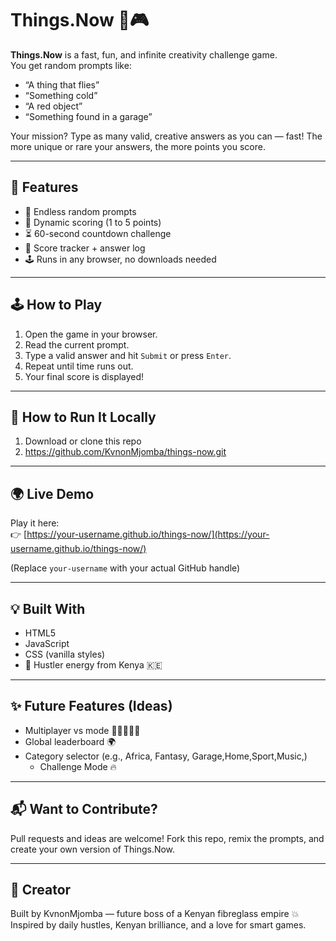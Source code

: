 # Things.Now 🧠🎮

**Things.Now** is a fast, fun, and infinite creativity challenge game.  
You get random prompts like:

- “A thing that flies”  
- “Something cold”  
- “A red object”  
- “Something found in a garage”  

Your mission? Type as many valid, creative answers as you can — fast! The more unique or rare your answers, the more points you score.

---

## 🚀 Features

- 🔄 Endless random prompts
- 🧠 Dynamic scoring (1 to 5 points)
- ⏳ 60-second countdown challenge
- 💯 Score tracker + answer log
- 🕹️ Runs in any browser, no downloads needed

---

## 🕹️ How to Play

1. Open the game in your browser.
2. Read the current prompt.
3. Type a valid answer and hit `Submit` or press `Enter`.
4. Repeat until time runs out.
5. Your final score is displayed!

---

## 🔧 How to Run It Locally

1. Download or clone this repo
2. https://github.com/KvnonMjomba/things-now.git


---

## 🌍 Live Demo

Play it here:  
👉 [https://your-username.github.io/things-now/](https://your-username.github.io/things-now/)

(Replace `your-username` with your actual GitHub handle)

---

## 💡 Built With

- HTML5
- JavaScript
- CSS (vanilla styles)
- 💪 Hustler energy from Kenya 🇰🇪

---

## ✨ Future Features (Ideas)

- Multiplayer vs mode 🧑🏿‍🤝‍🧑🏽  
- Global leaderboard 🌍  
- Category selector (e.g., Africa, Fantasy, Garage,Home,Sport,Music,)  
  -    Challenge Mode 🔥

---

## 📬 Want to Contribute?

Pull requests and ideas are welcome! Fork this repo, remix the prompts, and create your own version of Things.Now.

---

## 👑 Creator

Built by KvnonMjomba — future boss of a Kenyan fibreglass empire 💥  
Inspired by daily hustles, Kenyan brilliance, and a love for smart games.
